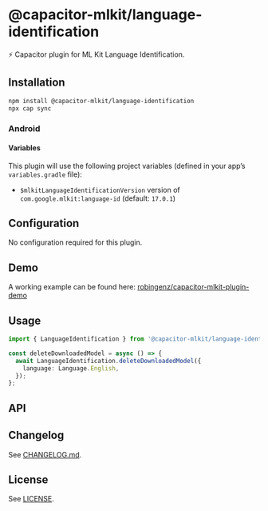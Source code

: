 # @capacitor-mlkit/language-identification

⚡️ Capacitor plugin for ML Kit Language Identification.

## Installation

```bash
npm install @capacitor-mlkit/language-identification
npx cap sync
```

### Android

#### Variables

This plugin will use the following project variables (defined in your app’s `variables.gradle` file):

- `$mlkitLanguageIdentificationVersion` version of `com.google.mlkit:language-id` (default: `17.0.1`)

## Configuration

No configuration required for this plugin.

## Demo

A working example can be found here: [robingenz/capacitor-mlkit-plugin-demo](https://github.com/robingenz/capacitor-mlkit-plugin-demo)

## Usage

```typescript
import { LanguageIdentification } from '@capacitor-mlkit/language-identification';

const deleteDownloadedModel = async () => {
  await LanguageIdentification.deleteDownloadedModel({
    language: Language.English,
  });
};
```

## API

<docgen-index>

</docgen-index>

<docgen-api>
<!--Update the source file JSDoc comments and rerun docgen to update the docs below-->

</docgen-api>

## Changelog

See [CHANGELOG.md](/packages/language-identification/CHANGELOG.md).

## License

See [LICENSE](/packages/language-identification/LICENSE).

